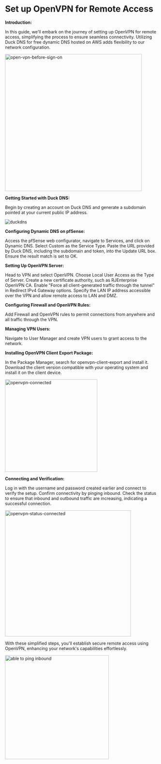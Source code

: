 # Set up OpenVPN for Remote Access

**Introduction:**

In this guide, we'll embark on the journey of setting up OpenVPN for remote access, simplifying the process to ensure seamless connectivity. Utilizing Duck DNS for free dynamic DNS hosted on AWS adds flexibility to our network configuration.

<img width="452" alt="open-vpn-before-sign-on" src="https://github.com/rasheedjimoh/openvpn/assets/157264080/d73c7e34-d5d8-463e-8431-a049bb9948bf">


**Getting Started with Duck DNS:**

Begin by creating an account on Duck DNS and generate a subdomain pointed at your current public IP address.

![duckdns](https://github.com/rasheedjimoh/openvpn/assets/157264080/cc83670b-1dd3-4b0c-a696-121ca6ef961f)


**Configuring Dynamic DNS on pfSense:**

Access the pfSense web configurator, navigate to Services, and click on Dynamic DNS. Select Custom as the Service Type. Paste the URL provided by Duck DNS, including the subdomain and token, into the Update URL box. Ensure the result match is set to OK.

**Setting Up OpenVPN Server:**

Head to VPN and select OpenVPN. Choose Local User Access as the Type of Server. Create a new certificate authority, such as RJEnterprise OpenVPN CA. Enable "Force all client-generated traffic through the tunnel" in Redirect IPv4 Gateway options. Specify the LAN IP address accessible over the VPN and allow remote access to LAN and DMZ.

**Configuring Firewall and OpenVPN Rules:**

Add Firewall and OpenVPN rules to permit connections from anywhere and all traffic through the VPN.

**Managing VPN Users:**

Navigate to User Manager and create VPN users to grant access to the network.

**Installing OpenVPN Client Export Package:**

In the Package Manager, search for openvpn-client-export and install it. Download the client version compatible with your operating system and install it on the client device.

<img width="305" alt="openvpn-connected" src="https://github.com/rasheedjimoh/openvpn/assets/157264080/40368de3-d56d-4624-97ae-94ed3549177e">


**Connecting and Verification:**

Log in with the username and password created earlier and connect to verify the setup. Confirm connectivity by pinging inbound. Check the status to ensure that inbound and outbound traffic are increasing, indicating a successful connection.

<img width="416" alt="openvpn-status-connected" src="https://github.com/rasheedjimoh/openvpn/assets/157264080/8b7e28fb-f632-4e77-b738-120956bf8d48">


With these simplified steps, you'll establish secure remote access using OpenVPN, enhancing your network's capabilities effortlessly.

<img width="343" alt="able to ping inbound" src="https://github.com/rasheedjimoh/openvpn/assets/157264080/ccaee10f-aab6-4e41-8898-4a1df809dff9">
